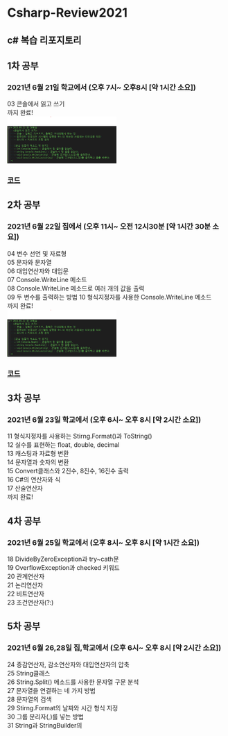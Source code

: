 # Csharp-Review2021
c# 복습 리포지토리   
-------------------------
## 1차 공부   
### 2021년 6월 21일 학교에서 (오후 7시~ 오후8시 [약 1시간 소요]) 
03 콘솔에서 읽고 쓰기  
까지 완료!      
<img src = "https://github.com/hyojin-park24/Csharp-Review2021/blob/main/images/210621.png" width="50%" height="50%">   
### [코드](https://github.com/hyojin-park24/Csharp-Review2021/blob/main/Code/0621/README.md)

## 2차 공부   
### 2021년 6월 22일 집에서 (오후 11시~ 오전 12시30분 [약 1시간 30분 소요])    
04 변수 선언 및 자료형   
05 문자와 문자열   
06 대입연산자와 대입문   
07 Console.WriteLine 메소드   
08 Console.WriteLine 메소드로 여러 개의 값을 출력   
09 두 변수를 출력하는 방법
10 형식지정자를 사용한 Console.WriteLine 메소드  
까지 완료!      
<img src = "https://github.com/hyojin-park24/Csharp-Review2021/blob/main/images/210621.png" width="50%" height="50%">   
### [코드](https://github.com/hyojin-park24/Csharp-Review2021/blob/main/Code/0621/README.md)   

## 3차 공부   
### 2021년 6월 23일 학교에서 (오후 6시~ 오후 8시 [약 2시간 소요])    
11 형식지정자를 사용하는 Stirng.Format()과 ToString()   
12 실수를 표현하는 float, double, decimal   
13 캐스팅과 자료형 변환   
14 문자열과 숫자의 변환   
15 Convert클래스와 2진수, 8진수, 16진수 출력   
16 C#의 연산자와 식   
17 산술연산자   
까지 완료!        

## 4차 공부   
### 2021년 6월 25일 학교에서 (오후 8시~ 오후 8시 [약 1시간 소요])    
18 DivideByZeroException과 try~cath문   
19 OverflowException과 checked 키워드   
20 관계연산자   
21 논리연산자   
22 비트연산자   
23 조건연산자(?:)   

## 5차 공부   
### 2021년 6월 26,28일 집,학교에서 (오후 6시~ 오후 8시 [약 2시간 소요])     
24 증감연산자, 감소연산자와 대입연산자의 압축   
25 String클래스   
26 String.Split() 메소드를 사용한 문자열 구문 분석   
27 문자열을 연결하는 네 가지 방법   
28 문자열의 검색   
29 Stirng.Format의 날짜와 시간 형식 지정   
30 그룹 분리자(,)를 넣는 방법   
31 String과 StringBuilder의 
